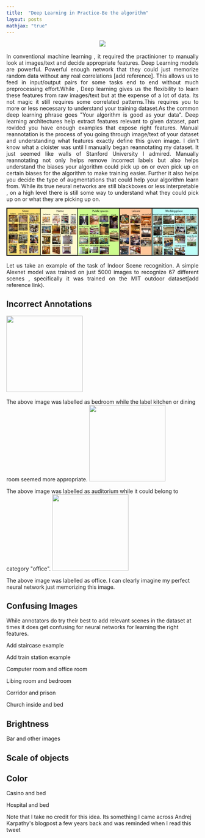 ```yaml
---
title:  "Deep Learning in Practice-Be the algorithm"
layout: posts
mathjax: "true"
---
```


<center>
<img src="https://i.stack.imgur.com/bN2iA.png"/>
</center>

<p style="text-align:justify">In conventional machine learning , it required the practinioner to manually look at images/text and decide appropriate features. Deep Learning models are powerful. Powerful enough network that they could just memorize random data without any real correlations [add reference]. This allows us to feed in input/output pairs for some tasks end to end without much preprocessing effort.While , Deep learning gives us the flexibility to learn these features from raw images/text but at the expense of a lot of data. Its not magic it still requires some correlated patterns.This requires you to more or less necessary to understand your training dataset.As the common deep learning phrase goes "Your algorithm is good as your data". Deep learning architectures help extract features relevant to given dataset, part rovided you have enough examples that expose right features.
Manual reannotation is the process of you going through image/text of your dataset and understanding what features exactly define this given image. I din't know what a cloister was until I manually began reannotating my dataset. It just seemed like walls of Stanford University I admired. 
Manually reannotating not only helps remove incorrect labels but also helps understand the biases your algorithm could pick up on or even pick up on certain biases for the algorithm to make training easier. 
  Further it also helps you decide the type of augmentations that could help your algorithm learn from. While its true neural networks are still blackboxes or less interpretable , on a high level there is still some way to understand what they could pick up on or what they are picking up on.</p>
  
<img src="Images/allIndoors.jpg"/>
<p style="text-align:justify">Let us take an example of the task of Indoor Scene recognition<add reference>. A simple <add reference>Alexnet model was trained on just 5000 images to recognize 67 different scenes , specifically it was trained on the MIT outdoor dataset[add reference link).</p>


<h2>Incorrect Annotations</h2>
<div>
<img height="200px" width="200px" src="/Images/dsc04183.jpg"/>
<p>The above image was labelled as bedroom while the label kitchen or dining room seemed more appropriate. 
<img height="200px" width="200px" src="/Images/homeoff005.jpg"/>
<p>The above image was labelled as auditorium while it could belong to category "office".
<img height="200px" width="200px" src="/Images/serre43_173.jpg"/>
<p>The above image was labelled as office. I can clearly imagine my perfect neural network just memorizing this image. 
</div>
<h2>Confusing Images</h2>
<p>While annotators do try their best to add relevant scenes in the dataset at times it does get confusing for neural networks for learning the right features.</p>
<p>Add staircase example</p>
<p>Add train station example</p>
<p>Computer room and office room</p>
<p>Libing room and bedroom</p>
<p>Corridor and prison</p>
<p>Church inside and bed</p>

<h2>Brightness</h2>
<p>Bar and other images</p>
<h2>Scale of objects</h2>

<h2>Color</h2>
<p>Casino and bed</p>
<p>Hospital and bed</p>

<p>Note that I take no credit for this idea. Its something I came across Andrej Karpathy's blogpost a few years back and was reminded when I read this tweet</p>


